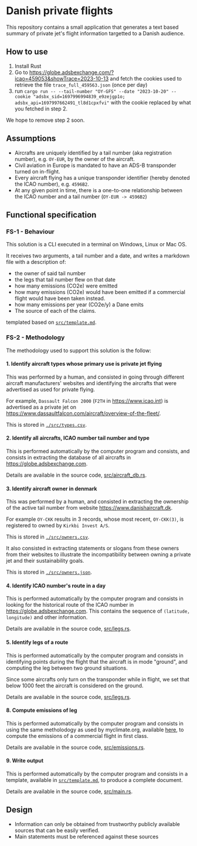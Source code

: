 # Danish private flights
This repository contains a small application that generates a text based summary of
private jet's flight information targetted to a Danish audience.

## How to use

1. Install Rust
2. Go to https://globe.adsbexchange.com/?icao=459053&showTrace=2023-10-13 and fetch the cookies
   used to retrieve the file `trace_full_459563.json` (once per day)
3. run `cargo run -- --tail-number "OY-GFS" --date "2023-10-20" --cookie "adsbx_sid=1697996994839_e9zejgp1o; adsbx_api=1697997662491_tl8d1cpxfvi"` with the cookie
   replaced by what you fetched in step 2.

We hope to remove step 2 soon.

## Assumptions

* Aircrafts are uniquely identified by a tail number (aka registration number), e.g.
  `OY-EUR`, by the owner of the aircraft.
* Civil aviation in Europe is mandated to have an ADS-B transponder turned on in-flight.
* Every aircraft flying has a unique transponder identifier (hereby denoted the ICAO number),
  e.g. `4596B2`.
* At any given point in time, there is a one-to-one relationship between the ICAO number and a tail number (`OY-EUR -> 4596B2`)

## Functional specification

### FS-1 - Behaviour

This solution is a CLI executed in a terminal on Windows, Linux or Mac OS.

It receives two arguments, a tail number and a date, and writes a
markdown file with a description of:
* the owner of said tail number
* the legs that tail number flew on that date
* how many emissions (CO2e) were emitted
* how many emissions (CO2e) would have been emitted if a commercial flight would
  have been taken instead.
* how many emissions per year (CO2e/y) a Dane emits
* The source of each of the claims.

templated based on [`src/template.md`](./src/template.md).

### FS-2 - Methodology

The methodology used to support this solution is the follow:

#### 1. Identify aircraft types whose primary use is private jet flying

This was performed by a human, and consisted in going through different aircraft
manufacturers' websites and identifying the aircrafts that were advertised as used
for private flying.

For example, `Dassault Falcon 2000` (`F2TH` in https://www.icao.int) is advertised as a
private jet on https://www.dassaultfalcon.com/aircraft/overview-of-the-fleet/.

This is stored in [`./src/types.csv`](./src/types.csv).

#### 2. Identify all aircrafts, ICAO number tail number and type

This is performed automatically by the computer program and consists, and
consists in extracting the database of all aircrafts in https://globe.adsbexchange.com.

Details are available in the source code, [src/aircraft_db.rs](./src/aircraft_db.rs).

#### 3. Identify aircraft owner in denmark

This was performed by a human, and consisted in extracting the ownership of the active
tail number from website https://www.danishaircraft.dk.

For example `OY-CKK` results in 3 records, whose most recent, `OY-CKK(3)`, is registered
to owned by `Kirkbi Invest A/S`.

This is stored in [`./src/owners.csv`](./src/owners.csv).

It also consisted in extracting statements or slogans from these owners from their websites
to illustrate the incompatibility between owning a private jet and their sustainability goals.

This is stored in [`./src/owners.json`](./src/owners.json).

#### 4. Identify ICAO number's route in a day

This is performed automatically by the computer program and consists in looking for
the historical route of the ICAO number in https://globe.adsbexchange.com.
This contains the sequence of `(latitude, longitude)` and other information.

Details are available in the source code, [src/legs.rs](./src/legs.rs).

#### 5. Identify legs of a route

This is performed automatically by the computer program and consists in identifying
points during the flight that the aircraft is in mode "ground", and computing the leg
between two ground situations.

Since some aircrafts only turn on the transponder while in flight, we set that below 1000 feet
the aircraft is considered on the ground.

Details are available in the source code, [src/legs.rs](./src/legs.rs).

#### 8. Compute emissions of leg

This is performed automatically by the computer program and consists in using the same
metholodogy as used by myclimate.org, available [here](https://www.myclimate.org/en/information/about-myclimate/downloads/flight-emission-calculator/), to compute the emissions of a commercial
flight in first class.

Details are available in the source code, [src/emissions.rs](./src/emissions.rs).

#### 9. Write output

This is performed automatically by the computer program and consists in a template, available
in [`src/template.md`](./src/template.md), to produce a complete document.

Details are available in the source code, [src/main.rs](./src/main.rs).

## Design

* Information can only be obtained from trustworthy publicly available sources that can
be easily verified.
* Main statements must be referenced against these sources
